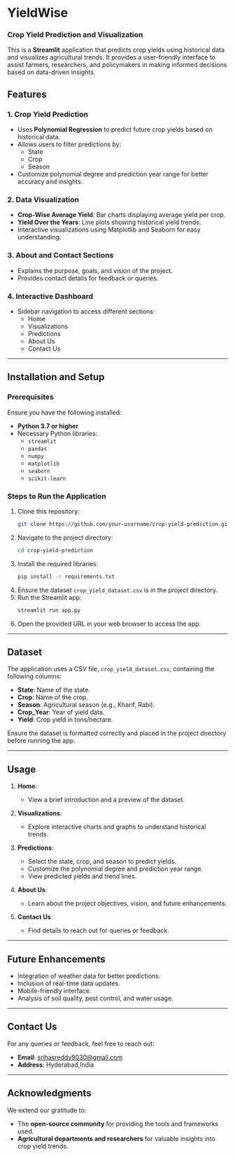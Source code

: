# YieldWise
### Crop Yield Prediction and Visualization

This is a **Streamlit** application that predicts crop yields using historical data and visualizes agricultural trends. It provides a user-friendly interface to assist farmers, researchers, and policymakers in making informed decisions based on data-driven insights.

## Features

### 1. Crop Yield Prediction
- Uses **Polynomial Regression** to predict future crop yields based on historical data.
- Allows users to filter predictions by:
  - State
  - Crop
  - Season
- Customize polynomial degree and prediction year range for better accuracy and insights.

### 2. Data Visualization
- **Crop-Wise Average Yield**: Bar charts displaying average yield per crop.
- **Yield Over the Years**: Line plots showing historical yield trends.
- Interactive visualizations using Matplotlib and Seaborn for easy understanding.

### 3. About and Contact Sections
- Explains the purpose, goals, and vision of the project.
- Provides contact details for feedback or queries.

### 4. Interactive Dashboard
- Sidebar navigation to access different sections:
  - Home
  - Visualizations
  - Predictions
  - About Us
  - Contact Us

---

## Installation and Setup

### Prerequisites
Ensure you have the following installed:
- **Python 3.7 or higher**
- Necessary Python libraries:
  - `streamlit`
  - `pandas`
  - `numpy`
  - `matplotlib`
  - `seaborn`
  - `scikit-learn`

### Steps to Run the Application
1. Clone this repository:
   ```bash
   git clone https://github.com/your-username/crop-yield-prediction.git
   ```
2. Navigate to the project directory:
   ```bash
   cd crop-yield-prediction
   ```
3. Install the required libraries:
   ```bash
   pip install -r requirements.txt
   ```
4. Ensure the dataset `crop_yield_dataset.csv` is in the project directory.
5. Run the Streamlit app:
   ```bash
   streamlit run app.py
   ```
6. Open the provided URL in your web browser to access the app.

---

## Dataset
The application uses a CSV file, `crop_yield_dataset.csv`, containing the following columns:
- **State**: Name of the state.
- **Crop**: Name of the crop.
- **Season**: Agricultural season (e.g., Kharif, Rabi).
- **Crop_Year**: Year of yield data.
- **Yield**: Crop yield in tons/hectare.

Ensure the dataset is formatted correctly and placed in the project directory before running the app.

---

## Usage

1. **Home**:
   - View a brief introduction and a preview of the dataset.

2. **Visualizations**:
   - Explore interactive charts and graphs to understand historical trends.

3. **Predictions**:
   - Select the state, crop, and season to predict yields.
   - Customize the polynomial degree and prediction year range.
   - View predicted yields and trend lines.

4. **About Us**:
   - Learn about the project objectives, vision, and future enhancements.

5. **Contact Us**:
   - Find details to reach out for queries or feedback.

---

## Future Enhancements
- Integration of weather data for better predictions.
- Inclusion of real-time data updates.
- Mobile-friendly interface.
- Analysis of soil quality, pest control, and water usage.

---

## Contact Us
For any queries or feedback, feel free to reach out:

- **Email**: srihasreddy9030@gmail.com
- **Address**: Hyderabad,India

---



## Acknowledgments
We extend our gratitude to:
- The **open-source community** for providing the tools and frameworks used.
- **Agricultural departments and researchers** for valuable insights into crop yield trends.
